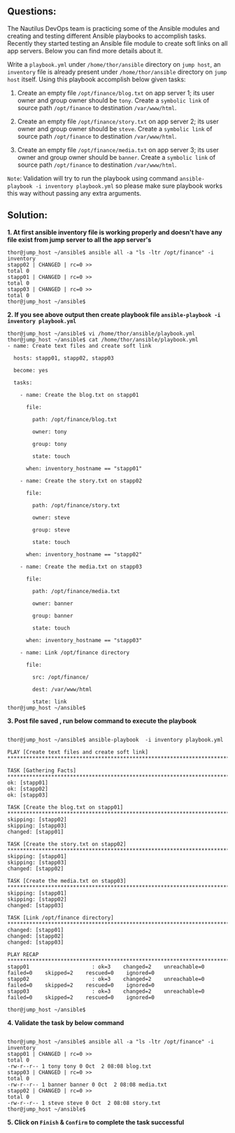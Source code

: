 

## Questions:

The Nautilus DevOps team is practicing some of the Ansible modules and creating and testing different Ansible playbooks to accomplish tasks. Recently they started testing an Ansible file module to create soft links on all app servers. Below you can find more details about it.

Write a `playbook.yml` under `/home/thor/ansible` directory on `jump host`, an `inventory` file is already present under `/home/thor/ansible` directory on `jump host` itself. Using this playbook accomplish below given tasks:

1. Create an empty file `/opt/finance/blog.txt` on app server 1; its user owner and group owner should be `tony`. Create a `symbolic link` of source path `/opt/finance` to destination `/var/www/html`.

2. Create an empty file `/opt/finance/story.txt` on app server 2; its user owner and group owner should be `steve`. Create a `symbolic link` of source path `/opt/finance` to destination `/var/www/html`.

3. Create an empty file `/opt/finance/media.txt` on app server 3; its user owner and group owner should be `banner`. Create a `symbolic link` of source path `/opt/finance` to destination `/var/www/html`.

`Note`: Validation will try to run the playbook using command `ansible-playbook -i inventory playbook.yml` so please make sure playbook works this way without passing any extra arguments.



## Solution: 

**1. At first ansible inventory file is working properly and doesn't have any file exist from jump server to all the app server's**

```
thor@jump_host ~/ansible$ ansible all -a "ls -ltr /opt/finance" -i inventory
stapp02 | CHANGED | rc=0 >>
total 0
stapp01 | CHANGED | rc=0 >>
total 0
stapp03 | CHANGED | rc=0 >>
total 0
thor@jump_host ~/ansible$ 
```

**2.  If you see above output then create playbook file `ansible-playbook -i inventory playbook.yml`**

```
thor@jump_host ~/ansible$ vi /home/thor/ansible/playbook.yml
thor@jump_host ~/ansible$ cat /home/thor/ansible/playbook.yml
- name: Create text files and create soft link

  hosts: stapp01, stapp02, stapp03

  become: yes

  tasks:

    - name: Create the blog.txt on stapp01

      file:

        path: /opt/finance/blog.txt

        owner: tony

        group: tony

        state: touch

      when: inventory_hostname == "stapp01"

    - name: Create the story.txt on stapp02

      file:

        path: /opt/finance/story.txt

        owner: steve

        group: steve

        state: touch

      when: inventory_hostname == "stapp02"

    - name: Create the media.txt on stapp03

      file:

        path: /opt/finance/media.txt

        owner: banner

        group: banner

        state: touch

      when: inventory_hostname == "stapp03"

    - name: Link /opt/finance directory

      file:

        src: /opt/finance/

        dest: /var/www/html

        state: link
thor@jump_host ~/ansible$ 
```

**3. Post file saved , run below command to execute the playbook**

```

thor@jump_host ~/ansible$ ansible-playbook  -i inventory playbook.yml

PLAY [Create text files and create soft link] ******************************************************************************

TASK [Gathering Facts] *****************************************************************************************************
ok: [stapp01]
ok: [stapp02]
ok: [stapp03]

TASK [Create the blog.txt on stapp01] **************************************************************************************
skipping: [stapp02]
skipping: [stapp03]
changed: [stapp01]

TASK [Create the story.txt on stapp02] *************************************************************************************
skipping: [stapp01]
skipping: [stapp03]
changed: [stapp02]

TASK [Create the media.txt on stapp03] *************************************************************************************
skipping: [stapp01]
skipping: [stapp02]
changed: [stapp03]

TASK [Link /opt/finance directory] *****************************************************************************************
changed: [stapp01]
changed: [stapp02]
changed: [stapp03]

PLAY RECAP *****************************************************************************************************************
stapp01                    : ok=3    changed=2    unreachable=0    failed=0    skipped=2    rescued=0    ignored=0   
stapp02                    : ok=3    changed=2    unreachable=0    failed=0    skipped=2    rescued=0    ignored=0   
stapp03                    : ok=3    changed=2    unreachable=0    failed=0    skipped=2    rescued=0    ignored=0   

thor@jump_host ~/ansible$ 
```

**4. Validate the task by below command**

```

thor@jump_host ~/ansible$ ansible all -a "ls -ltr /opt/finance" -i inventory
stapp01 | CHANGED | rc=0 >>
total 0
-rw-r--r-- 1 tony tony 0 Oct  2 08:08 blog.txt
stapp03 | CHANGED | rc=0 >>
total 0
-rw-r--r-- 1 banner banner 0 Oct  2 08:08 media.txt
stapp02 | CHANGED | rc=0 >>
total 0
-rw-r--r-- 1 steve steve 0 Oct  2 08:08 story.txt
thor@jump_host ~/ansible$ 
```

**5.  Click on `Finish` & `Confirm` to complete the task successful**